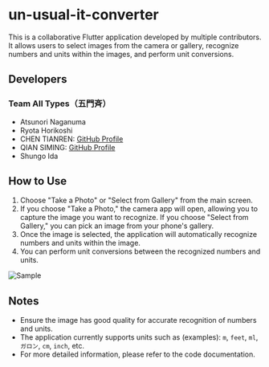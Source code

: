 # un-usual-it-converter

This is a collaborative Flutter application developed by multiple contributors. It allows users to select images from the camera or gallery, recognize numbers and units within the images, and perform unit conversions.

## Developers

### Team All Types（五門斉）

- Atsunori Naganuma
- Ryota Horikoshi
- CHEN TIANREN: [GitHub Profile](https://github.com/HoshimiyaYoku)
- QIAN SIMING: [GitHub Profile](https://github.com/DengGuan96)
- Shungo Ida


## How to Use

1. Choose "Take a Photo" or "Select from Gallery" from the main screen.
2. If you choose "Take a Photo," the camera app will open, allowing you to capture the image you want to recognize.
   If you choose "Select from Gallery," you can pick an image from your phone's gallery.
3. Once the image is selected, the application will automatically recognize numbers and units within the image.
4. You can perform unit conversions between the recognized numbers and units.

![Sample](https://cdn.discordapp.com/attachments/1154292863157407756/1162727853012562021/Kapture_2023-10-14_at_21.24.03.gif?ex=653cfdb2&is=652a88b2&hm=f8c7c10ce8ff5e3b412af4c23823f35b04fdfe35ae85dccdb27ba59c6b6f75c2&)


## Notes

- Ensure the image has good quality for accurate recognition of numbers and units.
- The application currently supports units such as (examples): `m`, `feet`, `ml`, `ガロン`, `cm`, `inch`, etc.
- For more detailed information, please refer to the code documentation.

